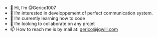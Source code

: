 - 👋 Hi, I’m @Gerico1007
- 👀 I’m interested in developpement of perfect communication system. 
- 🌱 I’m currently learning how to code 
- 💞️ I’m looking to collaborate on any projet 
- 📫 How to reach me is by mail at: gerico@jgwill.com

<!---
Gerico1007/Gerico1007 is a ✨ special ✨ repository because its `README.md` (this file) appears on your GitHub profile.
You can click the Preview link to take a look at your changes.
--->
